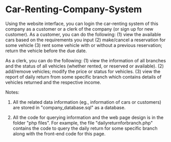 # Car-Renting-Company-System

Using the website interface, you can login the car-renting system of this company as a customer or a clerk of the company (or sign up for new customer).
As a customer, you can do the following:
    (1) view the available cars based on the requirements you input
    (2) make/cancel a reservation for some vehicle
    (3) rent some vehicle with or without a previous reservation; return the vehicle before the due date.
    
As a clerk, you can do the following:
    (1) view the information of all branches and the status of all vehicles (whether rented, or reserved or available).
    (2) add/remove vehicles; modify the price or status for vehicles.
    (3) view the report of daily return from some specific branch which contains details of vehicles returned and the respective income.
    
Notes:
1. All the related data information (eg., information of cars or customers) are stored in "company_database.sql" as a database.

2. All the code for querying information and the web page design is in the folder "php files".
For example, the file "dailyreturnforbranch.php" contains the code to query the daily return for some specific branch along with the front-end code for this page.
